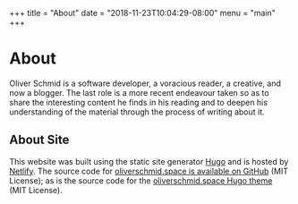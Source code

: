 +++
title = "About"
date = "2018-11-23T10:04:29-08:00"
menu = "main"
+++
# About

Oliver Schmid is a software developer, a voracious reader, a creative, and now a blogger. The last role is a more recent endeavour taken so as to share the interesting content he finds in his reading and to deepen his understanding of the material through the process of writing about it.

## About Site

This website was built using the static site generator [Hugo](https://gohugo.io/) and is hosted by [Netlify](https://www.netlify.com/). The source code for [oliverschmid.space is available on GitHub](https://github.com/oschmid/website) (MIT License); as is the source code for the [oliverschmid.space Hugo theme](https://github.com/oschmid/website-theme) (MIT License).